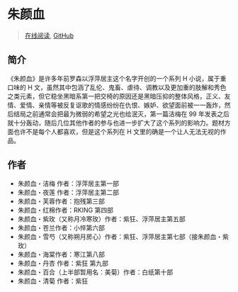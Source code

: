 # 朱颜血

> [在线阅读](https://zhuyanxue.liuli.moe/), [GitHub](https://github.com/rxliuli/ZhuYanXue)

## 简介

《朱颜血》是许多年前罗森以浮萍居主这个名字开创的一个系列 H 小说，属于重口味的 H 文，虽然其中包涵了乱伦、鬼畜、虐待、调教以及更加重的肢解和秀色之类元素，但它稳坐黑暗系第一把交椅的原因还是黑暗压抑的整体风格，正义、友情、爱情、亲情等被反复讴歌的情感纷纷在仇恨、嫉妒、欲望面前被一一轰炸，然后结局之前通常会把最为微弱的希望之光也给泯灭，第一篇洁梅在 99 年发表之后就十分轰动，随后几位其他作者的参与也进一步扩大了这个系列的影响力。题材方面也许不是每个人都喜欢，但是这个系列在 H 文里的确是一个让人无法无视的作品。

## 作者

* 朱颜血・洁梅 作者：浮萍居主第一部
* 朱颜血・夜莲 作者：浮萍居主第二部
* 朱颜血・芙蓉作者：抱残第三部
* 朱颜血・红棉作者：RKING 第四部
* 朱颜血・紫玫（又称月冷寒玫）作者：紫狂、浮萍居主第五部
* 朱颜血・苍兰作者：小悴第六部
* 朱颜血・雪芍（又称朔月房心）作者：紫狂、浮萍居主第七部（接朱颜血・紫玫）
* 朱颜血・海棠作者：寒江第八部
* 朱颜血・丹杏 作者：紫狂 第九部
* 朱颜血・百合（上半部暂用名：美菊）作者：白纸第十部
* 朱颜血・清菊 作者：紫狂

